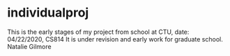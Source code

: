 # individualproj
This is the early stages of my project from school at CTU, date: 04/22/2020, CS814
It is under revision and early work for graduate school.
Natalie Gilmore

